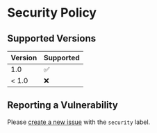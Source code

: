 # Security Policy

## Supported Versions

| Version | Supported          |
| ------- | ------------------ |
| 1.0   | :white_check_mark: |
| < 1.0   | :x:                |

## Reporting a Vulnerability

Please [create a new issue](https://github.com/franciscopavon/mediahub/issues/new) with the `security` label.
